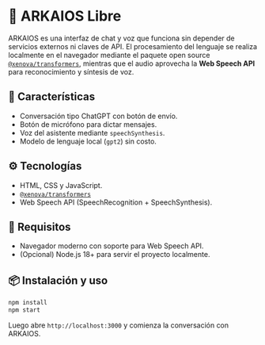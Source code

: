 # 🧠 ARKAIOS Libre

ARKAIOS es una interfaz de chat y voz que funciona sin depender de servicios externos ni claves de API. El procesamiento del lenguaje se realiza localmente en el navegador mediante el paquete open source [`@xenova/transformers`](https://github.com/xenova/transformers.js), mientras que el audio aprovecha la **Web Speech API** para reconocimiento y síntesis de voz.

## 🚀 Características

- Conversación tipo ChatGPT con botón de envío.
- Botón de micrófono para dictar mensajes.
- Voz del asistente mediante `speechSynthesis`.
- Modelo de lenguaje local (`gpt2`) sin costo.

## ⚙️ Tecnologías

- HTML, CSS y JavaScript.
- [`@xenova/transformers`](https://github.com/xenova/transformers.js)
- Web Speech API (SpeechRecognition + SpeechSynthesis).

## 🧰 Requisitos

- Navegador moderno con soporte para Web Speech API.
- (Opcional) Node.js 18+ para servir el proyecto localmente.

## 📦 Instalación y uso

```bash
npm install
npm start
```

Luego abre `http://localhost:3000` y comienza la conversación con ARKAIOS.
